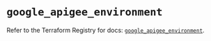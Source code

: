# `google_apigee_environment`

Refer to the Terraform Registry for docs: [`google_apigee_environment`](https://registry.terraform.io/providers/hashicorp/google/5.34.0/docs/resources/apigee_environment).
